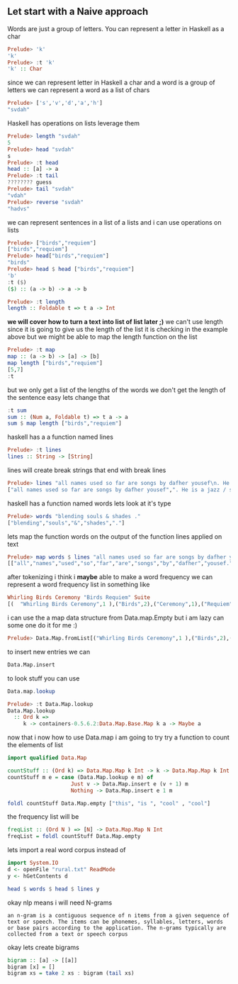 **Let start with a Naive approach**
----------------------------------------------
Words are just a group of letters. You can represent a letter in Haskell as a char


```haskell
Prelude> 'k'
'k'
Prelude> :t 'k'
'k' :: Char
```
since we can represent letter in Haskell a char and a word is a group of letters we can represent a word as a list of chars

```haskell
Prelude> ['s','v','d','a','h']
"svdah"
```
Haskell has operations on lists leverage them

```haskell
Prelude> length "svdah"
5
Prelude> head "svdah"
s
Prelude> :t head
head :: [a] -> a
Prelude> :t tail
???????? guess
Prelude> tail "svdah"
"vdah"
Prelude> reverse "svdah"
"hadvs"
```
we can represent sentences in a list of a lists and i can use operations on lists
```haskell
Prelude> ["birds","requiem"]
["birds","requiem"]
Prelude> head["birds","requiem"]
"birds"
Prelude> head $ head ["birds","requiem"]
'b'
:t ($)
($) :: (a -> b) -> a -> b

Prelude> :t length
length :: Foldable t => t a -> Int
```
**we will cover how to turn a text into list of list later ;)**
we can't use length since it is going to give us the length of the list it is checking in the example above
but we might be able to map the length function on the list
```haskell
Prelude> :t map
map :: (a -> b) -> [a] -> [b]
map length ["birds","requiem"]
[5,7]
:t
```
but we only get a list of the lengths of the words we don't get the length of the sentence easy lets change that
```haskell
:t sum
sum :: (Num a, Foldable t) => t a -> a
sum $ map length ["birds","requiem"]
```
haskell has a a function named lines
```haskell
Prelude> :t lines
lines :: String -> [String]
```
lines will create  break strings that end with break lines
```haskell
Prelude> lines "all names used so far are songs by dafher yousef\n. He is a jazz / sufi musician"
["all names used so far are songs by dafher yousef",". He is a jazz / sufi musician"]
```
haskell has a function named words lets look at it's type
```haskell
Prelude> words "blending souls & shades ."
["blending","souls","&","shades","."]
```
lets map the function words on the output of the function lines applied on text
```haskell
Prelude> map words $ lines "all names used so far are songs by dafher yousef. He is a jazz / sufi musician"
[["all","names","used","so","far","are","songs","by","dafher","yousef.","He","is","a","jazz","/","sufi", "musician" ]]

```
after tokenizing i think i **maybe** able to make a word frequency we can represent a word frequency list in something like
```haskell
Whirling Birds Ceremony "Birds Requiem" Suite
[(	"Whirling Birds Ceremony",1 ),("Birds",2),("Ceremony",1),("Requiem",1)]
```
i can use the a map data structure from Data.map.Empty but i am lazy can some one do it for me :)
```haskell
Prelude> Data.Map.fromList[("Whirling Birds Ceremony",1 ),("Birds",2),("Ceremony",1),("Requiem",1)]
```
to insert new entries we can
```haskell
Data.Map.insert
```
to look stuff you can use
```haskell
Data.map.lookup
```

```haskell
Prelude> :t Data.Map.lookup
Data.Map.lookup
  :: Ord k =>
     k -> containers-0.5.6.2:Data.Map.Base.Map k a -> Maybe a
```
now that i now how to use Data.map i am going to try try a function to count the elements of list
```haskell
import qualified Data.Map

countStuff :: (Ord k) => Data.Map.Map k Int -> k -> Data.Map.Map k Int
countStuff m e = case (Data.Map.lookup e m) of
                    Just v -> Data.Map.insert e (v + 1) m
                    Nothing -> Data.Map.insert e 1 m
```
```haskell
foldl countStuff Data.Map.empty ["this", "is ", "cool" , "cool"]
```
the frequency list will be
```haskell
freqList :: (Ord N ) => [N] -> Data.Map.Map N Int
freqList = foldl countStuff Data.Map.empty
```

lets import a real word corpus instead of
```haskell
import System.IO
d <- openFile "rural.txt" ReadMode
y <- hGetContents d
```
```haskell
head $ words $ head $ lines y
```
okay nlp means i will need N-grams
```
an n-gram is a contiguous sequence of n items from a given sequence of text or speech. The items can be phonemes, syllables, letters, words or base pairs according to the application. The n-grams typically are collected from a text or speech corpus
```


okay lets create bigrams
```haskell
bigram :: [a] -> [[a]]
bigram [x] = []
bigram xs = take 2 xs : bigram (tail xs)
```
